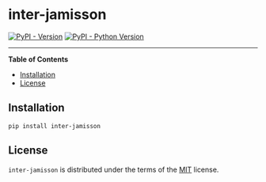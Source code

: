# inter-jamisson

[![PyPI - Version](https://img.shields.io/pypi/v/inter-jamisson.svg)](https://pypi.org/project/inter-jamisson)
[![PyPI - Python Version](https://img.shields.io/pypi/pyversions/inter-jamisson.svg)](https://pypi.org/project/inter-jamisson)

-----

**Table of Contents**

- [Installation](#installation)
- [License](#license)

## Installation

```console
pip install inter-jamisson
```

## License

`inter-jamisson` is distributed under the terms of the [MIT](https://spdx.org/licenses/MIT.html) license.
